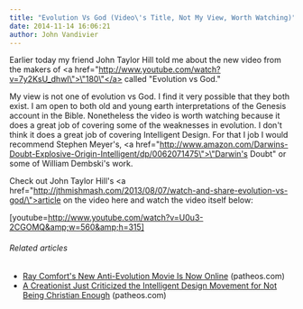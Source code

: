 ```yaml
---
title: "Evolution Vs God (Video\'s Title, Not My View, Worth Watching)"
date: 2014-11-14 16:06:21
author: John Vandivier
---
```




Earlier today my friend John Taylor Hill told me about the new video from the makers of <a href=\"http://www.youtube.com/watch?v=7y2KsU_dhwI\">\"180\"</a> called \"Evolution vs God.\"

My view is not one of evolution vs God. I find it very possible that they both exist. I am open to both old and young earth interpretations of the Genesis account in the Bible. Nonetheless the video is worth watching because it does a great job of covering some of the weaknesses in evolution. I don't think it does a great job of covering Intelligent Design. For that I job I would recommend Stephen Meyer's, <a href=\"http://www.amazon.com/Darwins-Doubt-Explosive-Origin-Intelligent/dp/0062071475\">\"Darwin's Doubt\"</a> or some of William Dembski's work.

Check out John Taylor Hill's <a href=\"http://jthmishmash.com/2013/08/07/watch-and-share-evolution-vs-god/\">article on the video here</a> and watch the video itself below:

[youtube=http://www.youtube.com/watch?v=U0u3-2CGOMQ&amp;w=560&amp;h=315]
<h6 class=\"zemanta-related-title\" style=\"font-size:1em;\">Related articles</h6>
<ul class=\"zemanta-article-ul\">
	<li class=\"zemanta-article-ul-li\"><a href=\"http://www.patheos.com/blogs/friendlyatheist/2013/08/07/ray-comforts-new-anti-evolution-movie-is-now-online/\" target=\"_blank\">Ray Comfort's New Anti-Evolution Movie Is Now Online</a> (patheos.com)</li>
	<li class=\"zemanta-article-ul-li\"><a href=\"http://www.patheos.com/blogs/friendlyatheist/2013/08/07/a-creationist-just-criticized-the-intelligent-design-movement-for-not-being-christian-enough/\" target=\"_blank\">A Creationist Just Criticized the Intelligent Design Movement for Not Being Christian Enough</a> (patheos.com)</li>
</ul>